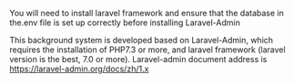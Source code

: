 You will need to install laravel framework and ensure that the database in the.env file is set up correctly before installing Laravel-Admin

This background system is developed based on Laravel-Admin, which requires the installation of PHP7.3 or more, and laravel framework (laravel version is the best, 7.0 or more). Laravel-admin document address is https://laravel-admin.org/docs/zh/1.x

